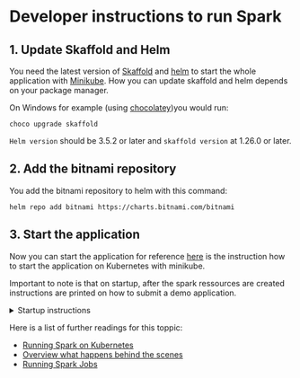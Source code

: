 # Developer instructions to run Spark

## 1. Update Skaffold and Helm
You need the latest version of [Skaffold](https://skaffold.dev/docs/install/) and [helm](https://helm.sh/docs/intro/install/) to start the whole application with [Minikube](https://kubernetes.io/de/docs/tasks/tools/install-minikube/).
How you can update skaffold and helm depends on your package manager. 

On Windows for example (using [chocolatey](https://chocolatey.org/install))you would run:
```
choco upgrade skaffold
```

```Helm version``` should be 3.5.2 or later and ```skaffold version``` at 1.26.0 or later.

## 2. Add the bitnami repository
You add the bitnami repository to helm with this command:

```
helm repo add bitnami https://charts.bitnami.com/bitnami
```

## 3. Start the application
Now you can start the application for reference [here](../k8s/README.md) is the instruction how to start the application on Kubernetes with minikube.

Important to note is that on startup, after the spark ressources are created instructions are printed on how to submit a demo application.

<details>
  <summary markdown="span">Startup instructions</summary>
  
  1. Get the Spark master WebUI URL by running these commands:

  kubectl port-forward --namespace legerible-spark svc/spark-release-master-svc 80:80
  echo "Visit http://127.0.0.1:80 to use your application"

2. Submit an application to the cluster:

  To submit an application to the cluster the spark-submit script must be used. That script can be
  obtained at https://github.com/apache/spark/tree/master/bin. Also you can use kubectl run.

  export EXAMPLE_JAR=$(kubectl exec -ti --namespace legerible-spark spark-release-worker-0 -- find examples/jars/ -name 'spark-example*\.jar' | tr -d '\r')

  kubectl exec -ti --namespace legerible-spark spark-release-worker-0 -- spark-submit --master spark://spark-release-master-svc:7077 \
    --class org.apache.spark.examples.SparkPi \
    $EXAMPLE_JAR 5
</details>


Here is a list of further readings for this toppic:

- [Running Spark on Kubernetes](https://spark.apache.org/docs/latest/running-on-kubernetes.html#submitting-applications-to-kubernetes)
- [Overview what happens behind the scenes](https://www.datamechanics.co/blog-post/setting-up-managing-monitoring-spark-on-kubernetes)
- [Running Spark Jobs](https://databricks.com/de/session_na20/running-apache-spark-jobs-using-kubernetes)